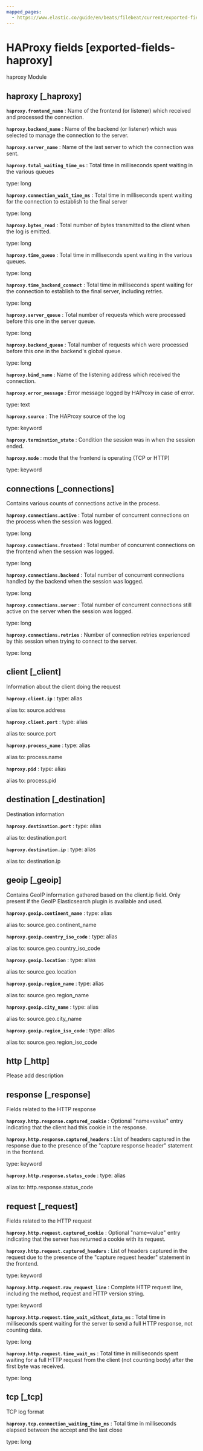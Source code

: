 ```yaml
---
mapped_pages:
  - https://www.elastic.co/guide/en/beats/filebeat/current/exported-fields-haproxy.html
---
```


# HAProxy fields [exported-fields-haproxy]

haproxy Module

## haproxy [_haproxy]



**`haproxy.frontend_name`**
:   Name of the frontend (or listener) which received and processed the connection.


**`haproxy.backend_name`**
:   Name of the backend (or listener) which was selected to manage the connection to the server.


**`haproxy.server_name`**
:   Name of the last server to which the connection was sent.


**`haproxy.total_waiting_time_ms`**
:   Total time in milliseconds spent waiting in the various queues

type: long


**`haproxy.connection_wait_time_ms`**
:   Total time in milliseconds spent waiting for the connection to establish to the final server

type: long


**`haproxy.bytes_read`**
:   Total number of bytes transmitted to the client when the log is emitted.

type: long


**`haproxy.time_queue`**
:   Total time in milliseconds spent waiting in the various queues.

type: long


**`haproxy.time_backend_connect`**
:   Total time in milliseconds spent waiting for the connection to establish to the final server, including retries.

type: long


**`haproxy.server_queue`**
:   Total number of requests which were processed before this one in the server queue.

type: long


**`haproxy.backend_queue`**
:   Total number of requests which were processed before this one in the backend's global queue.

type: long


**`haproxy.bind_name`**
:   Name of the listening address which received the connection.


**`haproxy.error_message`**
:   Error message logged by HAProxy in case of error.

type: text


**`haproxy.source`**
:   The HAProxy source of the log

type: keyword


**`haproxy.termination_state`**
:   Condition the session was in when the session ended.


**`haproxy.mode`**
:   mode that the frontend is operating (TCP or HTTP)

type: keyword


## connections [_connections]

Contains various counts of connections active in the process.

**`haproxy.connections.active`**
:   Total number of concurrent connections on the process when the session was logged.

type: long


**`haproxy.connections.frontend`**
:   Total number of concurrent connections on the frontend when the session was logged.

type: long


**`haproxy.connections.backend`**
:   Total number of concurrent connections handled by the backend when the session was logged.

type: long


**`haproxy.connections.server`**
:   Total number of concurrent connections still active on the server when the session was logged.

type: long


**`haproxy.connections.retries`**
:   Number of connection retries experienced by this session when trying to connect to the server.

type: long


## client [_client]

Information about the client doing the request

**`haproxy.client.ip`**
:   type: alias

alias to: source.address


**`haproxy.client.port`**
:   type: alias

alias to: source.port


**`haproxy.process_name`**
:   type: alias

alias to: process.name


**`haproxy.pid`**
:   type: alias

alias to: process.pid


## destination [_destination]

Destination information

**`haproxy.destination.port`**
:   type: alias

alias to: destination.port


**`haproxy.destination.ip`**
:   type: alias

alias to: destination.ip


## geoip [_geoip]

Contains GeoIP information gathered based on the client.ip field. Only present if the GeoIP Elasticsearch plugin is available and used.

**`haproxy.geoip.continent_name`**
:   type: alias

alias to: source.geo.continent_name


**`haproxy.geoip.country_iso_code`**
:   type: alias

alias to: source.geo.country_iso_code


**`haproxy.geoip.location`**
:   type: alias

alias to: source.geo.location


**`haproxy.geoip.region_name`**
:   type: alias

alias to: source.geo.region_name


**`haproxy.geoip.city_name`**
:   type: alias

alias to: source.geo.city_name


**`haproxy.geoip.region_iso_code`**
:   type: alias

alias to: source.geo.region_iso_code


## http [_http]

Please add description

## response [_response]

Fields related to the HTTP response

**`haproxy.http.response.captured_cookie`**
:   Optional "name=value" entry indicating that the client had this cookie in the response.


**`haproxy.http.response.captured_headers`**
:   List of headers captured in the response due to the presence of the "capture response header" statement in the frontend.

type: keyword


**`haproxy.http.response.status_code`**
:   type: alias

alias to: http.response.status_code


## request [_request]

Fields related to the HTTP request

**`haproxy.http.request.captured_cookie`**
:   Optional "name=value" entry indicating that the server has returned a cookie with its request.


**`haproxy.http.request.captured_headers`**
:   List of headers captured in the request due to the presence of the "capture request header" statement in the frontend.

type: keyword


**`haproxy.http.request.raw_request_line`**
:   Complete HTTP request line, including the method, request and HTTP version string.

type: keyword


**`haproxy.http.request.time_wait_without_data_ms`**
:   Total time in milliseconds spent waiting for the server to send a full HTTP response, not counting data.

type: long


**`haproxy.http.request.time_wait_ms`**
:   Total time in milliseconds spent waiting for a full HTTP request from the client (not counting body) after the first byte was received.

type: long


## tcp [_tcp]

TCP log format

**`haproxy.tcp.connection_waiting_time_ms`**
:   Total time in milliseconds elapsed between the accept and the last close

type: long


